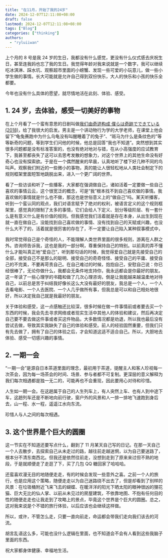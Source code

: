 ```yaml
---
title: "在11月，开始了我的24岁"
date: 2024-12-07T12:11:08+08:00
draft: false
lastmod: 2024-12-07T12:11:08+08:00
tags: ["Blog"]
categories: ["thinking"]
authors:
  - "ryluiiwan"
---
```


上个月的 8 号是我 24 岁的生日，我都没有什么感觉，更没有什么仪式感去庆祝生日，甚至连我妈也忘了我的生日。我觉得年龄对我来说就是一个数字，我可以继续吃冰淇淋、踩水坑、观察超市里面的小螃蟹、发现一些可爱的小玩意儿，做一些小学生做的事情。长大可能就是允许自己得到双份快乐，大人的快乐和小孩的快乐全都要。

今年也没有什么具体的愿望，就尽情地活在此刻、体验、感受。

## 1. 24 岁，去体验，感受一切美好的事物

在上个月看了一个蛮有意思的日剧叫做[我们由奇迹构成 僕らは奇跡でできている (2018)](https://movie.douban.com/subject/30291583/)，给了我很大的启发。男主是一个讲动物行为学的大学老师，在课堂上他会留下“龟兔赛跑中为什么乌龟没有叫醒睡着了的兔子”、“斑马为什么是条纹色的”等等新奇的问题，等到学生们问他的时候，他总是回答“我也不知道”。突然想到其实很多问题都是没有标准答案的，也没有绝对地对与错，在从小高强度的应试教育下，我甚至都丧失了这可以去思考发散的想象力，对这个世界上的其他生命没有好奇心也没有探索欲。于是在一个偶然醒来的早晨，认真地听了楼下好几种不同的鸟叫声。观察我们附近的一些微小的事物，真的能让人很轻松地从人类社会制定下的规则框架里面短暂地跳脱出来，进入一个更广阔的世界。

看了一些访谈和听了一些播客，大家都在强调做自己，诸如活着一定要做一些自己喜欢的事情云云，这个很宽泛的概念，可是“我”根本找不到自己喜欢做的事情。我喜欢做的事情就是什么也不做，那这也是世俗意义上的“做自己”吗。某天听播客，听到一个蛮认同的观点，我们对语言赋予了绝对的权利，被语言定义的这个规则框架里，感觉真的限制了太多的事情，它们会给人下定义、划分等级阶层、有一套什么是有意义什么是有价值的规则。但我感觉我们活着就是存在本身，从出生到现在就一直在做自己，没能找到自己喜欢做的事情、没有找到自己的天赋或兴趣，也没什么大不了的，活着就是很厉害的存在了，不一定要让自己陷入某种叙事模式中，

我时常觉得自己是个奇怪的人，不能理解人类世界里面的很多规则，游离在人群之外。咨询师告诉我，这也是我的一部分啊，尊重保持自己的特别。以前真的弄不懂什么才能叫真正地“爱自己”，听到那句话的时候，我觉得爱自己就是先接受自己的全部，接受自己不是那么的聪明、接受自己的奇奇怪怪、接受自己的平庸、接受自己的不完美，不要再苛责自己。在自己难过的时候，抱抱自己，安慰自己说：你已经很棒了，无论你做什么，我都会无条件地支持你，我永远都会是你最好的朋友。这一年读了一些心理学的书籍和做了几次心理咨询，倒是让我能越来越温柔地对待自己，以前总是苦于纠结我好像长这么大没有最好的朋友，我总是一个人，一个人去看电影、一个人去医院、一个人几乎做所有事，但我总是可以和自己相处地很好，所以决定我自己就是我最好的朋友。

关于体验和感受，这一点感触还比较深，很多时候在做一件事情前或者要去买一个东西的时候，我会先去寻求网络或者现实生活中其他人的体验和建议，然后再决定自己要不要去做这件事或者买这件物品，大多数情况都是劝退，所以我也最后没有尝试去做，导致其实我缺失了自己的体验和感受。前人的经验固然重要，但我们只有先去做了，拥有了自己的体验之后，才会知道这适不适合自己。所以，大胆地去体验、感受一切感兴趣的事情。

## 2. 一期一会

“一期一会”是源自日本茶道里面的理念，最初用于茶道，提醒主人和客人珍视每一次茶会，因为每一场茶会的时间、场景、参与者都不可复制。更深层的意义解释为我们每次相遇都是独一无二的，可能再也不会重现，因此要用心对待和珍惜。

人生如一期一会。在这趟属于自己的人生列车上，有人突然上车、也有人到中途下车，这趟列车还是不断地向前行驶，窗户外的风景和人一排一排地飞速跑到身后去，山一程、水一程，遥遥江水向东流。

珍惜人与人之间的每次相遇。

## 3. 这个世界是个巨大的圆圈

这一节实在不知道还要写点什么，翻到了 11 月某天自己写的日记。在那一天自己一个人去散步，去探索自己从未走过的路，越往前走越迷惘，以为自己要迷路了，根本分不清东南西北。但我还是依然往前走，没想到走到了原来来过但不熟的地段，于是就顺便走了走逛了下，买了几包 QQ 糖回家了哈哈哈。

还蛮喜欢漫无目的地随便走走，有的时候会发现一些意外之喜。之前一个人的旅行，也是应用这个策略，随便走走以为自己迷路绕不出去了，但是却看到了别样的风景：在垃圾桶附近飞来飞去的蝴蝶、在暖洋洋的阳光下晒太阳的眼神很凶的狸花猫、巨大无比的仙人掌、以前从未见过的房屋建筑，不依靠地图、不抱有任何目的性的随便走走也让我走到了攻略上的景点，毕竟这个世界是个巨大的圆圈。总之，这对我来说是个不错的旅行体验，以后应该也会继续这样做。

所以，或许，不管怎么走，只要一直向前走，命运都会带我们走向我们该去的河流。

胡言乱语这么多，可能也没什么逻辑在里面，也不知道会不会有人看到这些我脑子里面的东西。

祝大家都身体健康、幸福地生活。
